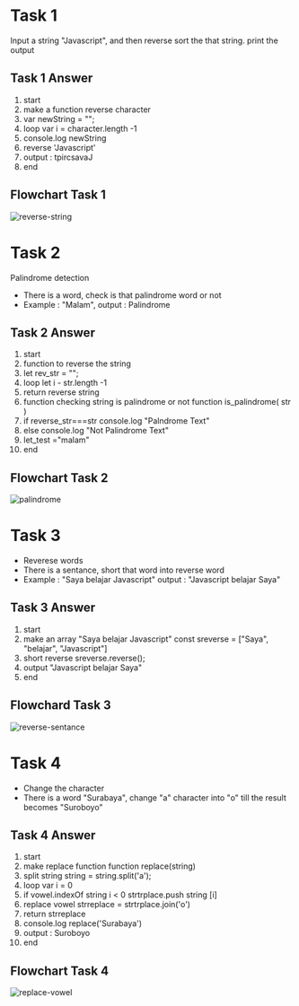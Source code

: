 # Task 1
Input a string "Javascript", and then reverse sort the that string. print the output
## Task 1 Answer
1. start
2. make a function reverse character
3. var newString = "";
4. loop var i = character.length -1
5. console.log newString
6. reverse 'Javascript'
7. output : tpircsavaJ
8. end
## Flowchart Task 1
![reverse-string](https://user-images.githubusercontent.com/92015831/140653529-cc00429a-2d4d-498c-9a5c-dfc1838e74a5.png)

# Task 2
Palindrome detection
- There is a word, check is that palindrome word or not
- Example : "Malam", output : Palindrome

## Task 2 Answer
1. start
2. function to reverse the string
3. let rev_str = "";
4. loop let i - str.length -1
5. return reverse string
6. function checking string is palindrome or not function is_palindrome( str )
7. if reverse_str===str console.log "Palndrome Text"
8. else console.log "Not Palindrome Text"
9. let_test ="malam"
10. end
## Flowchart Task 2
![palindrome](https://user-images.githubusercontent.com/92015831/140653524-6a68ef35-1645-4fde-8ea8-1d0dd84f5884.png)

# Task 3
- Reverese words
- There is a sentance, short that word into reverse word
- Example : "Saya belajar Javascript" output : "Javascript belajar Saya"

## Task 3 Answer
1. start
2. make an array "Saya belajar Javascript"
const sreverse = ["Saya", "belajar", "Javascript"]
3. short reverse sreverse.reverse();
4. output "Javascript belajar Saya"
5. end
## Flowchard Task 3
![reverse-sentance](https://user-images.githubusercontent.com/92015831/140653528-9221b96d-dc85-4c82-981a-3b1199fd9833.png)

# Task 4
- Change the character
- There is a word "Surabaya", change "a" character into "o" till the result becomes "Suroboyo"
## Task 4 Answer
1. start
2. make replace function function replace(string)
3. split string string = string.split('a');
4. loop var i = 0
5. if vowel.indexOf string i < 0 strtrplace.push string [i]
6. replace vowel strreplace = strtrplace.join('o')
7. return strreplace
8. console.log replace('Surabaya')
9. output : Suroboyo
10. end
## Flowchart Task 4
![replace-vowel](https://user-images.githubusercontent.com/92015831/140653526-2a3b674a-d03d-47be-889c-a2c3474aa0c4.png)